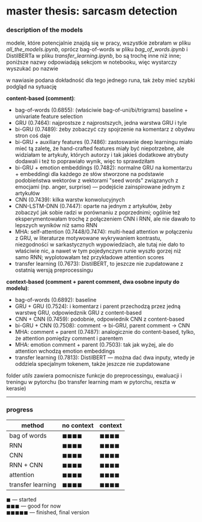 # master thesis: sarcasm detection

### description of the models

modele, które potencjalnie znajdą się w pracy, wszystkie zebrałam w pliku *all_the_models.ipynb*, oprócz bag-of-words w pliku *bag_of_words.ipynb* i DistilBERTa w pliku *transfer_learning.ipynb*, bo są trochę inne niż inne; poniższe nazwy odpowiadają sekcjom w notebooku, więc wystarczy wyszukać po nazwie

w nawiasie podana dokładność dla tego jednego runa, tak żeby mieć szybki podgląd na sytuację

**content-based (comment)**:
 - bag-of-words (0.6855): (właściwie bag-of-uni/bi/trigrams) baseline + univariate feature selection
 - GRU (0.7464): najprostsze z najprostszych, jedna warstwa GRU i tyle
 - bi-GRU (0.7489): żeby zobaczyć czy spojrzenie na komentarz z obydwu stron coś daje
 - bi-GRU + auxiliary features (0.7486): zastoswanie deep learningu miało mieć tą zaletę, że hand-crafted features miały być niepotrzebne, ale widziałam te artykuły, których autorzy i tak jakieś dodatkowe atrybuty dodawali i też to poprawiało wynik, więc to sprawdziłam
 - bi-GRU + emotion embeddings (0.7482): normalne GRU na komentarzu + embeddingi dla każdego ze słów stworzone na podstawie podobieństwa wektorów z wektorami "seed words" związanych z emocjami (np. anger, surprise) — podejście zainspirowane jednym z artykułów
 - CNN (0.7439): kilka warstw konwolucyjnych
 - CNN-LSTM-DNN (0.7447): oparte na jednym z artykułów, żeby zobaczyć jak sobie radzi w porównaniu z poprzednimi; ogólnie też eksperymentowałam trochę z połączeniem CNN i RNN, ale nie dawało to lepszych wyników niż samo RNN
 - MHA: self-attention (0.7448/0.7474): multi-head attention w połączeniu z GRU, w literaturze motywowane wykrywaniem kontrastu, niezgodności w sarkastycznych wypowiedziach, ale tutaj nie dało to właściwie nic, a nawet w tym pojedynczym runie wyszło gorzej niż samo RNN; wyplotowałam też przykładowe attention scores
 - transfer learning (0.7673): DistilBERT, to jeszcze nie zupdatowane z ostatnią wersją preprocessingu
 
**context-based (comment + parent comment, dwa osobne inputy do modelu)**:
 - bag-of-words (0.6892): baseline
 - GRU + GRU (0.7524): i komentarz i parent przechodzą przez jedną warstwę GRU, odpowiedznik GRU z content-based
 - CNN + CNN (0.7459): podobnie, odpowiednik CNN z content-based
 - bi-GRU + CNN (0.7508): comment -> bi-GRU, parent comment -> CNN
 - MHA: comment + parent (0.7487): analogicznie do content-based, tylko, że attention pomiędzy comment i parentem
 - MHA: emotion comment + parent (0.7503): tak jak wyżej, ale do attention wchodzą emotion embeddings
 - transfer learning (0.7813): DistilBERT — można dać dwa inputy, wtedy je oddziela specjalnym tokenem, także jeszcze nie zupdatowane
 
folder *utils* zawiera pomocnisze funkcje do preprocessingu, ewaluacji i treningu w pytorchu (bo transfer learning mam w pytorchu, reszta w kerasie)

***

### progress

|method|no context|context|
|------------|----------|-------|
|bag of words|◼◼◼◼  |◼◼◼◼ |
|RNN|◼◼◼◼  |◼◼◼◼ |
|CNN|◼◼◼◼  |◼◼◼◼     |
|RNN + CNN|◼◼◼◼  |◼◼◼◼ |
|attention|◼◼◼◼     |◼◼◼◼ |
|transfer learning|◼◼◼◼     |◼◼◼◼ |

◼ — started  
◼◼◼ — good for now  
◼◼◼◼◼ — finished, final version


